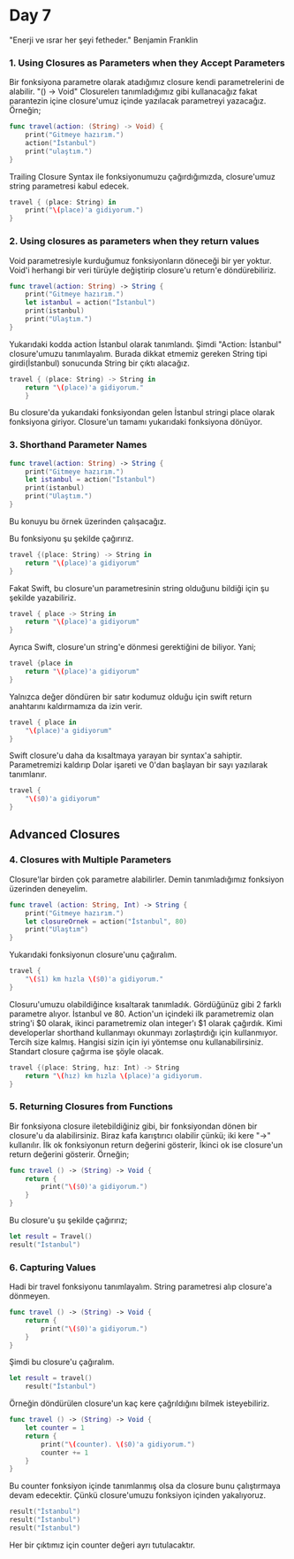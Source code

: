 # Day 7
"Enerji ve ısrar her şeyi fetheder." Benjamin Franklin
 
### 1. Using Closures as Parameters when they Accept Parameters
Bir fonksiyona parametre olarak atadığımız closure kendi parametrelerini de alabilir. "() -> Void" Closurelerı tanımladığımız gibi kullanacağız fakat parantezin içine closure'umuz içinde yazılacak parametreyi yazacağız. Örneğin;
```swift
func travel(action: (String) -> Void) {
    print("Gitmeye hazırım.")
    action("İstanbul")
    print("ulaştım.")
}
```
Trailing Closure Syntax ile fonksiyonumuzu çağırdığımızda, closure'umuz string parametresi kabul edecek.
```swift
travel { (place: String) in
    print("\(place)'a gidiyorum.")
}
```
### 2. Using closures as parameters when they return values
Void parametresiyle kurduğumuz fonksiyonların döneceği bir yer yoktur. Void'i herhangi bir veri türüyle değiştirip closure'u return'e döndürebiliriz.
```swift
func travel(action: String) -> String {
    print("Gitmeye hazırım.")
    let istanbul = action("İstanbul")
    print(istanbul)
    print("Ulaştım.")
}
```
Yukarıdaki kodda action İstanbul olarak tanımlandı. Şimdi "Action: İstanbul" closure'umuzu tanımlayalım. Burada dikkat etmemiz gereken String tipi girdi(İstanbul) sonucunda String bir çıktı alacağız.
```swift
travel { (place: String) -> String in
    return "\(place)'a gidiyorum."
    } 
```
Bu closure'da yukarıdaki fonksiyondan gelen İstanbul stringi place olarak fonksiyona giriyor. Closure'un tamamı yukarıdaki fonksiyona dönüyor. 

### 3. Shorthand Parameter Names
```swift
func travel(action: String) -> String {
    print("Gitmeye hazırım.")
    let istanbul = action("İstanbul")
    print(istanbul)
    print("Ulaştım.")
}
```
Bu konuyu bu örnek üzerinden çalışacağız.

Bu fonksiyonu şu şekilde çağırırız.
```swift
travel {(place: String) -> String in
    return "\(place)'a gidiyorum"
}
```
Fakat Swift, bu closure'un parametresinin string olduğunu bildiği için şu şekilde yazabiliriz.
```swift
travel { place -> String in
    return "\(place)'a gidiyorum"
}
```

Ayrıca Swift, closure'un string'e dönmesi gerektiğini de biliyor. Yani;
```swift
travel {place in
    return "\(place)'a gidiyorum"
}
```
Yalnızca değer döndüren bir satır kodumuz olduğu için swift return anahtarını kaldırmamıza da izin verir.
```swift
travel { place in
    "\(place)'a gidiyorum"
}
```
Swift closure'u daha da kısaltmaya yarayan bir syntax'a sahiptir. Parametremizi kaldırıp Dolar işareti ve 0'dan başlayan bir sayı yazılarak tanımlanır.
```swift
travel {
    "\($0)'a gidiyorum"
}
```

## Advanced Closures

### 4. Closures with Multiple Parameters
Closure'lar birden çok parametre alabilirler. Demin tanımladığımız fonksiyon üzerinden deneyelim.
```swift
func travel (action: String, Int) -> String {
    print("Gitmeye hazırım.")
    let closureOrnek = action("İstanbul", 80)
    print("Ulaştım")
}
```
Yukarıdaki fonksiyonun closure'unu çağıralım.
```swift
travel {
    "\($1) km hızla \($0)'a gidiyorum."
}
```
Closuru'umuzu olabildiğince kısaltarak tanımladık. Gördüğünüz gibi 2 farklı parametre alıyor. İstanbul ve 80. Action'un içindeki ilk parametremiz olan string'i $0 olarak, ikinci parametremiz olan integer'ı $1 olarak çağırdık.
Kimi developerlar shorthand kullanmayı okunmayı zorlaştırdığı için kullanmıyor. Tercih size kalmış. Hangisi sizin için iyi yöntemse onu kullanabilirsiniz. Standart closure çağırma ise şöyle olacak.
```swift
travel {(place: String, hız: Int) -> String
    return "\(hız) km hızla \(place)'a gidiyorum.
}
```
### 5. Returning Closures from Functions
Bir fonksiyona closure iletebildiğiniz gibi, bir fonksiyondan dönen bir closure'u da alabilirsiniz. Biraz kafa karıştırıcı olabilir çünkü; iki kere "->" kullanılır. İlk ok fonksiyonun return değerini gösterir, İkinci ok ise closure'un return değerini gösterir. Örneğin;
```swift
func travel () -> (String) -> Void {
    return {
        print("\($0)'a gidiyorum.")
    }
}
```
Bu closure'u şu şekilde çağırırız;
```swift
let result = Travel()
result("İstanbul")
```

### 6. Capturing Values
Hadi bir travel fonksiyonu tanımlayalım. String parametresi alıp closure'a dönmeyen. 
```swift
func travel () -> (String) -> Void {
    return {
        print("\($0)'a gidiyorum.")
    }
}
```
Şimdi bu closure'u çağıralım. 
```swift
let result = travel()
    result("İstanbul")
```
Örneğin döndürülen closure'un kaç kere çağrıldığını bilmek isteyebiliriz.
```swift
func travel () -> (String) -> Void {
    let counter = 1
    return {
        print("\(counter). \($0)'a gidiyorum.")
        counter += 1
    }
}
```

Bu counter fonksiyon içinde tanımlanmış olsa da closure bunu çalıştırmaya devam edecektir. Çünkü closure'umuzu fonksiyon içinden yakalıyoruz.

```swift
result("İstanbul")
result("İstanbul")
result("İstanbul")
```
Her bir çıktımız için counter değeri ayrı tutulacaktır.